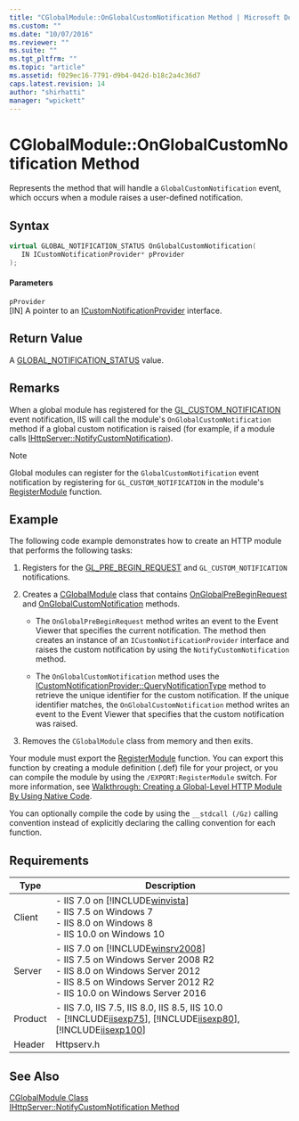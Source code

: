 ```yaml
---
title: "CGlobalModule::OnGlobalCustomNotification Method | Microsoft Docs"
ms.custom: ""
ms.date: "10/07/2016"
ms.reviewer: ""
ms.suite: ""
ms.tgt_pltfrm: ""
ms.topic: "article"
ms.assetid: f029ec16-7791-d9b4-042d-b18c2a4c36d7
caps.latest.revision: 14
author: "shirhatti"
manager: "wpickett"
---
```

# CGlobalModule::OnGlobalCustomNotification Method
Represents the method that will handle a `GlobalCustomNotification` event, which occurs when a module raises a user-defined notification.  
  
## Syntax  
  
```cpp  
virtual GLOBAL_NOTIFICATION_STATUS OnGlobalCustomNotification(  
   IN ICustomNotificationProvider* pProvider  
);  
```  
  
#### Parameters  
 `pProvider`  
 [IN] A pointer to an [ICustomNotificationProvider](../../web-development-reference\webdev-native-api-reference/icustomnotificationprovider-interface.md) interface.  
  
## Return Value  
 A [GLOBAL_NOTIFICATION_STATUS](../../web-development-reference\webdev-native-api-reference/global-notification-status-enumeration.md) value.  
  
## Remarks  
 When a global module has registered for the [GL_CUSTOM_NOTIFICATION](../../web-development-reference\webdev-native-api-reference/request-processing-constants.md) event notification, IIS will call the module's `OnGlobalCustomNotification` method if a global custom notification is raised (for example, if a module calls [IHttpServer::NotifyCustomNotification](../../web-development-reference\webdev-native-api-reference/ihttpserver-notifycustomnotification-method.md)).  
  
> [!NOTE]
>  Global modules can register for the `GlobalCustomNotification` event notification by registering for `GL_CUSTOM_NOTIFICATION` in the module's [RegisterModule](../../web-development-reference\webdev-native-api-reference/pfn-registermodule-function.md) function.  
  
## Example  
 The following code example demonstrates how to create an HTTP module that performs the following tasks:  
  
1.  Registers for the [GL_PRE_BEGIN_REQUEST](../../web-development-reference\webdev-native-api-reference/request-processing-constants.md) and `GL_CUSTOM_NOTIFICATION` notifications.  
  
2.  Creates a [CGlobalModule](../../web-development-reference\webdev-native-api-reference/cglobalmodule-class.md) class that contains [OnGlobalPreBeginRequest](../../web-development-reference\webdev-native-api-reference/cglobalmodule-onglobalprebeginrequest-method.md) and [OnGlobalCustomNotification](../../web-development-reference\webdev-native-api-reference/cglobalmodule-onglobalcustomnotification-method.md) methods.  
  
    -   The `OnGlobalPreBeginRequest` method writes an event to the Event Viewer that specifies the current notification. The method then creates an instance of an `ICustomNotificationProvider` interface and raises the custom notification by using the `NotifyCustomNotification` method.  
  
    -   The `OnGlobalCustomNotification` method uses the [ICustomNotificationProvider::QueryNotificationType](../../web-development-reference\webdev-native-api-reference/icustomnotificationprovider-querynotificationtype-method.md) method to retrieve the unique identifier for the custom notification. If the unique identifier matches, the `OnGlobalCustomNotification` method writes an event to the Event Viewer that specifies that the custom notification was raised.  
  
3.  Removes the `CGlobalModule` class from memory and then exits.  
  
<!-- TODO: review snippet reference  [!CODE [IHttpServerNotifyCustomNotification#1](IHttpServerNotifyCustomNotification#1)]  -->  
  
 Your module must export the [RegisterModule](../../web-development-reference\webdev-native-api-reference/pfn-registermodule-function.md) function. You can export this function by creating a module definition (.def) file for your project, or you can compile the module by using the `/EXPORT:RegisterModule` switch. For more information, see [Walkthrough: Creating a Global-Level HTTP Module By Using Native Code](../../web-development-reference\native-code-development-overview\walkthrough-creating-a-global-level-http-module-by-using-native-code.md).  
  
 You can optionally compile the code by using the `__stdcall (/Gz)` calling convention instead of explicitly declaring the calling convention for each function.  
  
## Requirements  
  
|Type|Description|  
|----------|-----------------|  
|Client|-   IIS 7.0 on [!INCLUDE[winvista](../../wmi-provider/includes/winvista-md.md)]<br />-   IIS 7.5 on Windows 7<br />-   IIS 8.0 on Windows 8<br />-   IIS 10.0 on Windows 10|  
|Server|-   IIS 7.0 on [!INCLUDE[winsrv2008](../../wmi-provider/includes/winsrv2008-md.md)]<br />-   IIS 7.5 on Windows Server 2008 R2<br />-   IIS 8.0 on Windows Server 2012<br />-   IIS 8.5 on Windows Server 2012 R2<br />-   IIS 10.0 on Windows Server 2016|  
|Product|-   IIS 7.0, IIS 7.5, IIS 8.0, IIS 8.5, IIS 10.0<br />-   [!INCLUDE[iisexp75](../../web-development-reference/native-code-api-reference/includes/iisexp75-md.md)], [!INCLUDE[iisexp80](../../web-development-reference/native-code-api-reference/includes/iisexp80-md.md)], [!INCLUDE[iisexp100](../../web-development-reference/native-code-api-reference/includes/iisexp100-md.md)]|  
|Header|Httpserv.h|  
  
## See Also  
 [CGlobalModule Class](../../web-development-reference\webdev-native-api-reference/cglobalmodule-class.md)   
 [IHttpServer::NotifyCustomNotification Method](../../web-development-reference\webdev-native-api-reference/ihttpserver-notifycustomnotification-method.md)
